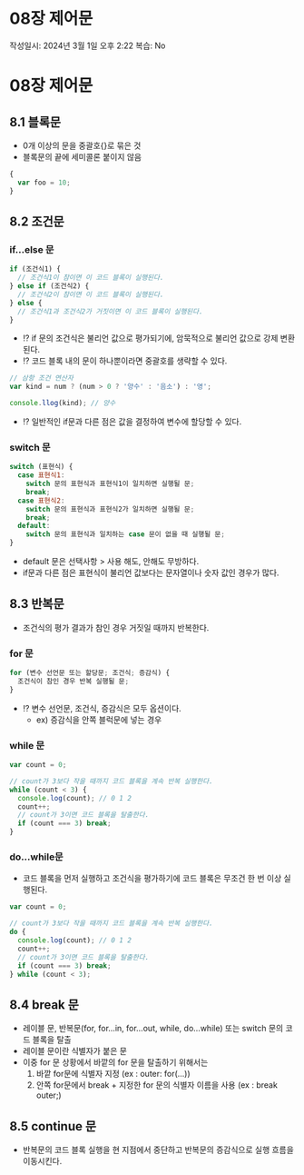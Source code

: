 # 08장 제어문

작성일시: 2024년 3월 1일 오후 2:22
복습: No

# 08장 제어문

## 8.1 블록문

- 0개 이상의 문을 중괄호{}로 묶은 것
- 블록문의 끝에 세미콜론 붙이지 않음

```jsx
{
  var foo = 10;
}
```

## 8.2 조건문

### if…else 문

```jsx
if (조건식1) {
  // 조건식1이 참이면 이 코드 블록이 실행된다.
} else if (조건식2) {
  // 조건식2이 참이면 이 코드 블록이 실행된다.
} else {
  // 조건식1과 조건식2가 거짓이면 이 코드 블록이 실행된다.
}
```

- ⁉️ if 문의 조건식은 불리언 값으로 평가되기에, 암묵적으로 불리언 값으로 강제 변환된다.
- ⁉️ 코드 블록 내의 문이 하나뿐이라면 중괄호를 생략할 수 있다.

```jsx
// 삼항 조건 연산자
var kind = num ? (num > 0 ? '양수' : '음소') : '영';

console.llog(kind); // 양수
```

- ⁉️ 일반적인 if문과 다른 점은 값을 결정하여 변수에 할당할 수 있다.

### switch 문

```jsx
switch (표현식) {
  case 표현식1:
    switch 문의 표현식과 표현식1이 일치하면 실행될 문;
    break;
  case 표현식2:
    switch 문의 표현식과 표현식2가 일치하면 실행될 문;
    break;
  default:
    switch 문의 표현식과 일치하는 case 문이 없을 때 실행될 문;
}
```

- default 문은 선택사항 > 사용 해도, 안해도 무방하다.
- if문과 다른 점은 표현식이 불리언 값보다는 문자열이나 숫자 값인 경우가 많다.

## 8.3 반복문

- 조건식의 평가 결과가 참인 경우 거짓일 때까지 반복한다.

### for 문

```jsx
for (변수 선언문 또는 할당문; 조건식; 증감식) {
  조건식이 참인 경우 반복 실행될 문;
}
```

- ⁉️ 변수 선언문, 조건식, 증감식은 모두 옵션이다.
    - ex) 증감식을 안쪽 블럭문에 넣는 경우

### while 문

```jsx
var count = 0;

// count가 3보다 작을 때까지 코드 블록을 계속 반복 실행한다.
while (count < 3) {
  console.log(count); // 0 1 2
  count++;
  // count가 3이면 코드 블록을 탈출한다.
  if (count === 3) break;
}
```

### do…while문

- 코드 블록을 먼저 실행하고 조건식을 평가하기에 코드 블록은 무조건 한 번 이상 실행된다.

```jsx
var count = 0;

// count가 3보다 작을 때까지 코드 블록을 계속 반복 실행한다.
do {
  console.log(count); // 0 1 2
  count++;
  // count가 3이면 코드 블록을 탈출한다.
  if (count === 3) break;
} while (count < 3);
```

## 8.4 break 문

- 레이블 문, 반복문(for, for…in, for…out, while, do…while) 또는 switch 문의 코드 블록을 탈출
- 레이블 문이란 식별자가 붙은 문
- 이중 for 문 상황에서 바깥의 for 문을 탈출하기 위해서는
    1. 바깥 for문에 식별자 지정 (ex : outer: for(…))
    2. 안쪽 for문에서 break + 지정한 for 문의 식별자 이름을 사용 (ex : break outer;)

## 8.5 continue 문

- 반복문의 코드 블록 실행을 현 지점에서 중단하고 반복문의 증감식으로 실행 흐름을 이동시킨다.